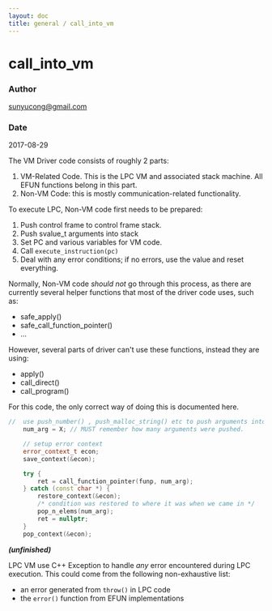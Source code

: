 ```yaml
---
layout: doc
title: general / call_into_vm
---
```

# call_into_vm

### Author

<sunyucong@gmail.com>

### Date

2017-08-29

The VM Driver code consists of roughly 2 parts:

1. VM-Related Code. This is the LPC VM and associated stack machine.
   All EFUN functions belong in this part.
2. Non-VM Code: this is mostly communication-related functionality.

To execute LPC, Non-VM code first needs to be prepared:

1. Push control frame to control frame stack.
2. Push svalue_t arguments into stack
3. Set PC and various variables for VM code.
4. Call `execute_instruction(pc)`
5. Deal with any error conditions; if no errors, use the value and reset everything.

Normally, Non-VM code _should not_ go through this process, as there are
currently several helper functions that most of the driver code uses, such as:

- safe_apply()
- safe_call_function_pointer()
- ...

However, several parts of driver can't use these functions, instead they are
using:

- apply()
- call_direct()
- call_program()

For this code, the only correct way of doing this is documented here.

```cpp
//  use push_number() , push_malloc_string() etc to push arguments into stack
    num_arg = X; // MUST remember how many arguments were pushed.

    // setup error context
    error_context_t econ;
    save_context(&econ);

    try {
        ret = call_function_pointer(funp, num_arg);
    } catch (const char *) {
        restore_context(&econ);
        /* condition was restored to where it was when we came in */
        pop_n_elems(num_arg);
        ret = nullptr;
    }
    pop_context(&econ);
```

_**(unfinished)**_

LPC VM use C++ Exception to handle _any_ error encountered during LPC execution.
This could come from the following non-exhaustive list:

- an error generated from `throw()` in LPC code
- the `error()` function from EFUN implementations
